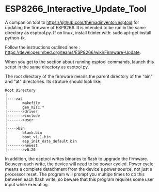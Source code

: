 # ESP8266_Interactive_Update_Tool
A companion tool to https://github.com/themadinventor/esptool for updating the firmware of ESP8266.
It is intended to be  run in the same directory as esptool.py.
If on linux, install tkinter with: sudo apt-get install python-tk.

Follow the instructions outlined here : https://developer.mbed.org/teams/ESP8266/wiki/Firmware-Update.

When you get to the section about running esptool commands, launch this script in the same directory as esptool.py.

The root directory of the firmware means the parent directory of the "bin" and "at" directories. 
Its struture should look like:

```
Root Directory
|
|---->at
|       makefile
|       gen_misc.*
|------->driver 
|------->include
|------->user
|
|---->bin
|       blank.bin
|       boot_v1.1.bin
|       esp_init_data_default.bin
|------->newest
|------->v0.20
```


In addition, the esptool writes binaries to flash to upgrade the firmware. Between each write, the device will need to be power cycled. Power cycle means a complete detachment from the device's power source, not just a processor reset. The program will prompt you multipe times to do this between each flash write, so beware that this program requires some user input while executing.
